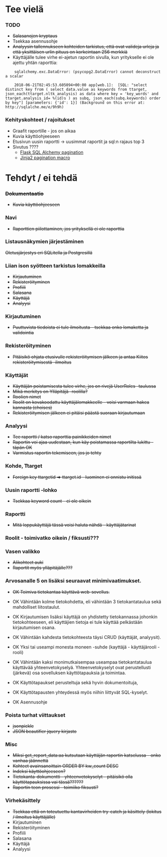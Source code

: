 # Tee vielä

### TODO

* <del>Salasanojen kryptaus</del>
* Tsekkaa asennusohje
* <del>Analyysin tallennukseen kohteiden tarkistus, että ovat valideja urleja ja että yksittäisen urlin pituus on korkeintaan 256 merkkiä</del>
* Käyttäjälle tulee virhe ei-ajetun raportin sivulla, kun yritykselle ei ole ajettu yhtän raporttia:
```
    sqlalchemy.exc.DataError: (psycopg2.DataError) cannot deconstruct a scalar
    
    2018-06-21T02:45:53.605094+00:00 app[web.1]:  [SQL: "select distinct key from ( select data.value as keywords from ttarget, json_each(ttarget.nltk_analysis) as data where key = 'key_words' and ttarget.analysis_id= %(id)s ) as subq, json_each(subq.keywords) order by key"] [parameters: {'id': 1}] (Background on this error at: http://sqlalche.me/e/9h9h)
```
### Kehityskohteet / rajoitukset

* Graafit raportille - jos on aikaa
* Kuvia käyttöohjeeseen
* Etusivun uusin raportti -> uusimmat raportit ja sql:n rajaus top 3
* Sivutus ????
    * [Flask SQL Alchemy pagination](http://flask-sqlalchemy.pocoo.org/2.1/api/?highlight=pagination#flask.ext.sqlalchemy.Pagination)
    * [Jinja2 pagination macro](https://gist.github.com/allhailwesttexas/8c7fe8f8b53190c2ad8a)

    
# Tehdyt / ei tehdä

### <del>Dokumentaatio</del>
* <del>Kuvia käyttöohjeeseen</del>

### Navi
* <del>Raporttien piilottaminen, jos yrityksellä ei ole raporttia</del>

### Listausnäkymien järjestäminen

<del>Oletusjärjestys eri SQLitella ja Postgresillä</del>

### Liian ison syötteen tarkistus lomakkeilla

* <del>Kirjautuminen</del>
* <del>Rekisteröityminen</del>
* <del>Profiili</del>
* <del>Salasana</del>
* <del>Käyttäjä</del>
* <del>Analyysi</del>

### Kirjautuminen
* <del>Puuttuvista tiedoista ei tule ilmoitusta - tsekkaa onko lomaketta ja validointia</del>

### Rekisteröityminen

* <del>Pitäisikö ohjata etusivulle rekisteröitymisen jälkeen ja antaa Kiitos rekisteröitymisestä -ilmoitus</del>

### Käyttäjät

* <del>Käyttäjän poistamisesta tulee virhe, jos on rivejä UserRoles -taulussa</del> 
* <del>Mikä merkitys on Ylläpitäjä -roolilla?</del>
* <del>Roolien nimet</del>
* <del>Roolit on kovakoodattu käyttäjälomakkeelle - voisi varmaan hakea kannasta (choises)</del>
* <del>Rekisteröitymisen jälkeen ei pitäisi päästä suoraan kirjautumaan</del>

### Analyysi

* <del>Tee raportti / katso raporttia painikkeiden nimet</del>
* <del>Raportin voi ajaa uudestaan, kun käy poistamassa raportilta lukittu -täpän OK</del>
* <del>Varmistus raportin tekemiseen, jos jo tehty</del>

### Kohde, Ttarget

* <del>Foreign key ttargetid => ttarget.id - luominen ei onnistu initissä</del>

### Uusin raportti -lohko

* <del>Tsekkaa keyword count - ei ole oikein</del> 

### Raportti

* <del>Mitä loppukäyttäjä tässä voisi haluta nähdä - käyttäjätarinat</del>

### Roolit - toimivatko oikein / fiksusti???


### Vasen valikko
* <del>Alikohteet auki</del>
* <del>Raportit myös ylläpitäjälle???</del>


###  Arvosanalle 5 on lisäksi seuraavat minimivaatimukset.

* <del>OK Toimiva tietokantaa käyttävä web-sovellus.
* OK Vähintään kolme tietokohdetta, eli vähintään 3 tietokantataulua sekä mahdolliset liitostaulut.
* OK Kirjautumisen lisäksi käyttäjä on yhdistetty tietokannassa johonkin tietokohteeseen, eli käyttäjien tietoja ei tule käyttää pelkästään kirjautumisen osana.
* OK Vähintään kahdesta tietokohteesta täysi CRUD (käyttäjät, analyysit).
* OK Yksi tai useampi monesta moneen -suhde (kayttäjä - käyttäjärooli - rooli)
* OK Vähintään kaksi monimutkaisempaa useampaa tietokantataulua käyttävää yhteenvetokyselyä. Yhteenvetokyselyt ovat perustellusti (järkevä) osa sovelluksen käyttötapauksia ja toimintaa.

* OK Käyttötapaukset perusteltuja sekä hyvin dokumentoituja, 
* OK Käyttötapausten yhteydessä myös niihin liittyvät SQL-kyselyt.
* OK Asennusohje</del>

### Poista turhat viittaukset

* <del>jsonpickle</del>
* <del>JSON beautifier jquery kirjasto</del>

### Misc

* <del>Miksi get_report_data:aa kutsutaan käyttäjän raportin katselussa - onko vanhaa jäännettä</del>
* <del>Kohteet avainsanoittain ORDER BY kw_count DESC</del>
* <del>Indeksi käyttöohjeeseen?</del>
* <del>Tietokanta-dokumentti - yhteenvetokyselyt - pitäisikö olla käyttötapauksissa vai tässä??????</del>
* <del>Raportin teon prosessi - toimiiko fiksusti?</del>


### Virhekäsittely
* <del>Tsekkaa että on toteutuettu kantavirheiden try-catch ja käsittely (lokitus / ilmoitus käyttäjälle)
* Kirjautuminen
* Rekisteröityminen
* Profiili
* Salasana
* Käyttäjä
* Analyysi</del>